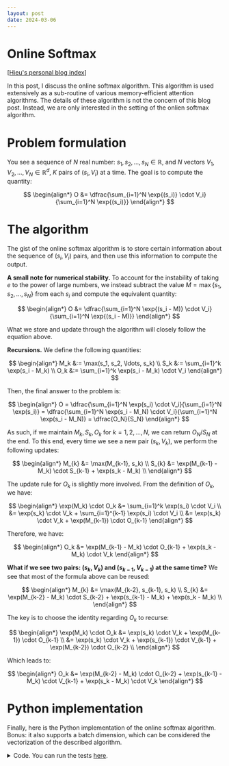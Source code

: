 ```yaml
---
layout: post
date: 2024-03-06
---
```


Online Softmax
==============

[[Hieu's personal blog index](./index)]

In this post, I discuss the online softmax algorithm. This algorithm is used
extensively as a sub-routine of various memory-efficient attention algorithms.
The details of these algorithm is not the concern of this blog post. Instead, we
are only interested in the setting of the onlien softmax algorithm.

# Problem formulation
You see a sequence of $N$ real number: $s_1, s_2, \ldots, s_N \in \mathbb{R}$,
and $N$ vectors $V_1, V_2, \ldots, V_N \in \mathbb{R}^d$, $K$ pairs of
$(s_i, V_i)$ at a time. The goal is to compute the quantity:

$$
\begin{align*}
O &= \dfrac{\sum_{i=1}^N \exp{(s_i)} \cdot V_i}{\sum_{i=1}^N \exp{(s_i)}}
\end{align*}
$$

# The algorithm
The gist of the online softmax algorithm is to store certain information about
the sequence of $(s_i, V_i)$ pairs, and then use this information to compute the
output.

**A small note for numerical stability.**
To account for the instability of taking $e$ to the power of large numbers, we
instead subtract the value $M = \max\{s_1, s_2, \ldots, s_N\}$ from each $s_i$
and compute the equivalent quantity:

$$
\begin{align*}
O &= \dfrac{\sum_{i=1}^N \exp{(s_i - M)} \cdot V_i}{\sum_{i=1}^N \exp{(s_i - M)}}
\end{align*}
$$

What we store and update through the algorithm will closely follow the equation
above.

**Recursions.** We define the following quantities:

$$
\begin{align*}
M_k &:= \max(s_1, s_2, \ldots, s_k) \\
S_k &:= \sum_{i=1}^k \exp(s_i - M_k) \\
O_k &:= \sum_{i=1}^k \exp(s_i - M_k) \cdot V_i
\end{align*}
$$

Then, the final answer to the problem is:

$$
\begin{align*}
O = \dfrac{\sum_{i=1}^N \exp(s_i) \cdot V_i}{\sum_{i=1}^N \exp(s_i)}
  = \dfrac{\sum_{i=1}^N \exp(s_i - M_N) \cdot V_i}{\sum_{i=1}^N \exp(s_i - M_N)}
  = \dfrac{O_N}{S_N}
\end{align*}
$$

As such, if we maintain $M_k, S_k, O_k$ for
$k = 1, 2, \ldots, N$, we can return $O_N / S_N$ at the end.  To this end, every time
we see a new pair $(s_k, V_k)$, we perform the following updates:

$$
\begin{align*}
M_{k} &= \max(M_{k-1}, s_k) \\
S_{k} &= \exp(M_{k-1} - M_k) \cdot S_{k-1} + \exp(s_k - M_k) \\
\end{align*}
$$

The update rule for $O_k$ is slightly more involved. From the definition of $O_k$, we have:

$$
\begin{align*}
\exp(M_k) \cdot O_k
  &= \sum_{i=1}^k \exp(s_i) \cdot V_i \\
  &= \exp(s_k) \cdot V_k + \sum_{i=1}^{k-1} \exp(s_i) \cdot V_i \\
  &= \exp(s_k) \cdot V_k + \exp(M_{k-1}) \cdot O_{k-1}
\end{align*}
$$

Therefore, we have:

$$
\begin{align*}
O_k &= \exp(M_{k-1} - M_k) \cdot O_{k-1} + \exp(s_k - M_k) \cdot V_k
\end{align*}
$$


**What if we see two pairs: $(s_k, V_k)$ and $(s_{k-1}, V_{k-1})$ at the same time?**
We see that most of the formula above can be reused:

$$
\begin{align*}
M_{k} &= \max(M_{k-2}, s_{k-1}, s_k) \\
S_{k} &= \exp(M_{k-2} - M_k) \cdot S_{k-2} + \exp(s_{k-1} - M_k) + \exp(s_k - M_k) \\
\end{align*}
$$

The key is to choose the identity regarding $O_k$ to recurse:

$$
\begin{align*}
\exp(M_k) \cdot O_k
  &= \exp(s_k) \cdot V_k + \exp(M_{k-1}) \cdot O_{k-1} \\
  &= \exp(s_k) \cdot V_k + \exp(s_{k-1}) \cdot V_{k-1} + \exp(M_{k-2}) \cdot O_{k-2} \\
\end{align*}
$$

Which leads to:

$$
\begin{align*}
O_k &= \exp(M_{k-2} - M_k) \cdot O_{k-2}
     + \exp(s_{k-1} - M_k) \cdot V_{k-1}
     + \exp(s_k - M_k) \cdot V_k
\end{align*}
$$

# Python implementation

Finally, here is the Python implementation of the online softmax algorithm.
Bonus: it also supports a batch dimension, which can be considered the
vectorization of the described algorithm.

<details markdown="1">  <!-- Python implementation -->

<summary>Code. You can run the tests
<a href="https://github.com/hyhieu/hyhieu.github.io/blob/master/blog/code/online_softmax.py">here</a>.</summary>

```python
def online_softmax(s: np.ndarray, V: np.ndarray) -> np.ndarray:
    """Online softmax."""
    batch_size, n = s.shape

    M = np.copy(s[:, 0])  # batch_size
    S = np.ones(shape=[batch_size])  # batch_size
    O = np.copy(V[:, 0, :])  # batch_size, d

    for k in range(1, n):
        s_k = s[:, k]  # batch_size
        M_k = np.maximum(M, s[:, k])  # batch_size
        S_k = np.exp(M - M_k) * S + np.exp(s_k - M_k)  # batch_size
        O_k = np.exp(M - M_k)[:, None] * O + np.exp(s_k - M_k)[:, None] * V[:, k, :]  # batch_size, d
        M, S, O = M_k, S_k, O_k

    out = O / S[:, None]
    return out
```

</details>  <!-- Python implementation -->
